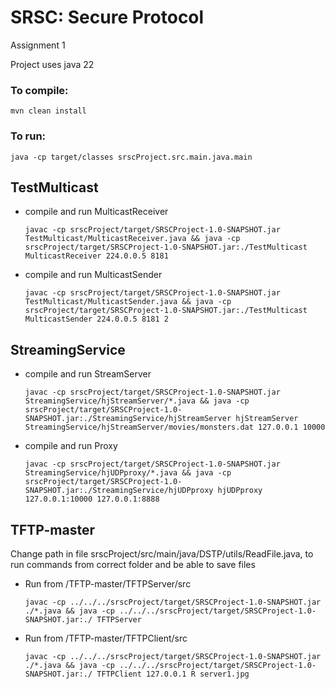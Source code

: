 # SRSC: Secure Protocol
Assignment 1

Project uses java 22

### To compile:
```
mvn clean install
```
### To run:
```
java -cp target/classes srscProject.src.main.java.main
```


## TestMulticast

* compile and run MulticastReceiver
  ```
  javac -cp srscProject/target/SRSCProject-1.0-SNAPSHOT.jar TestMulticast/MulticastReceiver.java && java -cp srscProject/target/SRSCProject-1.0-SNAPSHOT.jar:./TestMulticast MulticastReceiver 224.0.0.5 8181
  ```

* compile and run MulticastSender
  ```
  javac -cp srscProject/target/SRSCProject-1.0-SNAPSHOT.jar TestMulticast/MulticastSender.java && java -cp srscProject/target/SRSCProject-1.0-SNAPSHOT.jar:./TestMulticast MulticastSender 224.0.0.5 8181 2
  ```

## StreamingService

* compile and run StreamServer
  ```
  javac -cp srscProject/target/SRSCProject-1.0-SNAPSHOT.jar StreamingService/hjStreamServer/*.java && java -cp srscProject/target/SRSCProject-1.0-SNAPSHOT.jar:./StreamingService/hjStreamServer hjStreamServer StreamingService/hjStreamServer/movies/monsters.dat 127.0.0.1 10000
  ```


* compile and run Proxy
  ```
  javac -cp srscProject/target/SRSCProject-1.0-SNAPSHOT.jar StreamingService/hjUDPproxy/*.java && java -cp srscProject/target/SRSCProject-1.0-SNAPSHOT.jar:./StreamingService/hjUDPproxy hjUDPproxy 127.0.0.1:10000 127.0.0.1:8888
  ```

## TFTP-master
  
Change path in file srscProject/src/main/java/DSTP/utils/ReadFile.java, to run commands from correct folder and be able to save files

* Run from /TFTP-master/TFTPServer/src
  ```
  javac -cp ../../../srscProject/target/SRSCProject-1.0-SNAPSHOT.jar ./*.java && java -cp ../../../srscProject/target/SRSCProject-1.0-SNAPSHOT.jar:./ TFTPServer  
  ```
  
* Run from /TFTP-master/TFTPClient/src
  ```
  javac -cp ../../../srscProject/target/SRSCProject-1.0-SNAPSHOT.jar ./*.java && java -cp ../../../srscProject/target/SRSCProject-1.0-SNAPSHOT.jar:./ TFTPClient 127.0.0.1 R server1.jpg
  ```
